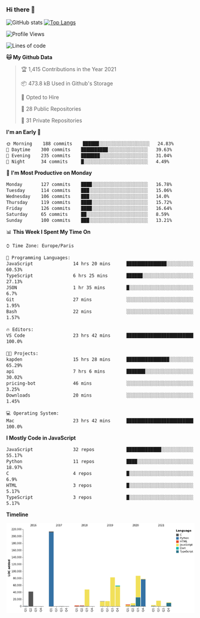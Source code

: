 ### Hi there 👋


![GitHub stats](https://github-readme-stats.vercel.app/api?username=eastkap&theme=dark&show_icons=true&count_private=true)
[![Top Langs](https://github-readme-stats.vercel.app/api/top-langs/?username=eastkap&layout=compact)](https://github.com/anuraghazra/github-readme-stats)



<!--START_SECTION:waka-->
![Profile Views](http://img.shields.io/badge/Profile%20Views-0-blue)

![Lines of code](https://img.shields.io/badge/From%20Hello%20World%20I%27ve%20Written-692295%20lines%20of%20code-blue)

**🐱 My Github Data** 

> 🏆 1,415 Contributions in the Year 2021
 > 
> 📦 473.8 kB Used in Github's Storage 
 > 
> 💼 Opted to Hire
 > 
> 📜 28 Public Repositories 
 > 
> 🔑 31 Private Repositories  
 > 
**I'm an Early 🐤** 

```text
🌞 Morning    188 commits    ██████░░░░░░░░░░░░░░░░░░░   24.83% 
🌆 Daytime    300 commits    ██████████░░░░░░░░░░░░░░░   39.63% 
🌃 Evening    235 commits    ███████░░░░░░░░░░░░░░░░░░   31.04% 
🌙 Night      34 commits     █░░░░░░░░░░░░░░░░░░░░░░░░   4.49%

```
📅 **I'm Most Productive on Monday** 

```text
Monday       127 commits    ████░░░░░░░░░░░░░░░░░░░░░   16.78% 
Tuesday      114 commits    ███░░░░░░░░░░░░░░░░░░░░░░   15.06% 
Wednesday    106 commits    ███░░░░░░░░░░░░░░░░░░░░░░   14.0% 
Thursday     119 commits    ████░░░░░░░░░░░░░░░░░░░░░   15.72% 
Friday       126 commits    ████░░░░░░░░░░░░░░░░░░░░░   16.64% 
Saturday     65 commits     ██░░░░░░░░░░░░░░░░░░░░░░░   8.59% 
Sunday       100 commits    ███░░░░░░░░░░░░░░░░░░░░░░   13.21%

```


📊 **This Week I Spent My Time On** 

```text
⌚︎ Time Zone: Europe/Paris

💬 Programming Languages: 
JavaScript               14 hrs 20 mins      ███████████████░░░░░░░░░░   60.53% 
TypeScript               6 hrs 25 mins       ██████░░░░░░░░░░░░░░░░░░░   27.13% 
JSON                     1 hr 35 mins        █░░░░░░░░░░░░░░░░░░░░░░░░   6.7% 
Git                      27 mins             ░░░░░░░░░░░░░░░░░░░░░░░░░   1.95% 
Bash                     22 mins             ░░░░░░░░░░░░░░░░░░░░░░░░░   1.57%

🔥 Editors: 
VS Code                  23 hrs 42 mins      █████████████████████████   100.0%

🐱‍💻 Projects: 
kapden                   15 hrs 28 mins      ████████████████░░░░░░░░░   65.29% 
api                      7 hrs 6 mins        ███████░░░░░░░░░░░░░░░░░░   30.02% 
pricing-bot              46 mins             ░░░░░░░░░░░░░░░░░░░░░░░░░   3.25% 
Downloads                20 mins             ░░░░░░░░░░░░░░░░░░░░░░░░░   1.45%

💻 Operating System: 
Mac                      23 hrs 42 mins      █████████████████████████   100.0%

```

**I Mostly Code in JavaScript** 

```text
JavaScript               32 repos            █████████████░░░░░░░░░░░░   55.17% 
Python                   11 repos            ████░░░░░░░░░░░░░░░░░░░░░   18.97% 
C                        4 repos             █░░░░░░░░░░░░░░░░░░░░░░░░   6.9% 
HTML                     3 repos             █░░░░░░░░░░░░░░░░░░░░░░░░   5.17% 
TypeScript               3 repos             █░░░░░░░░░░░░░░░░░░░░░░░░   5.17%

```


**Timeline**

![Chart not found](https://raw.githubusercontent.com/Eastkap/Eastkap/main/charts/bar_graph.png) 


<!--END_SECTION:waka-->

<!--
**Eastkap/eastkap** is a ✨ _special_ ✨ repository because its `README.md` (this file) appears on your GitHub profile.

Here are some ideas to get you started:

- 🔭 I’m currently working on ...
- 🌱 I’m currently learning ...
- 👯 I’m looking to collaborate on ...
- 🤔 I’m looking for help with ...
- 💬 Ask me about ...
- 📫 How to reach me: ...
- 😄 Pronouns: ...
- ⚡ Fun fact: ...
-->
